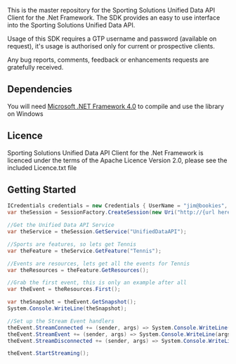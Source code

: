 This is the master repository for the Sporting Solutions Unified Data API Client for the .Net Framework.
The SDK provides an easy to use interface into the Sporting Solutions Unified Data API.  

Usage of this SDK requires a GTP username and password (available on request), it's usage is authorised only for current or prospective clients.

Any bug reports, comments, feedback or enhancements requests are gratefully received.

Dependencies
----------------------
You will need [Microsoft .NET Framework 4.0](http://www.microsoft.com/download/en/details.aspx?id=17718) to compile and use the library on Windows

Licence
----------------------
Sporting Solutions Unified Data API Client for the .Net Framework is licenced under the terms of the Apache Licence Version 2.0, please see the included Licence.txt file

Getting Started
----------------------
```c#	
ICredentials credentials = new Credentials { UserName = "jim@bookies", Password = "password" };
var theSession = SessionFactory.CreateSession(new Uri("http://{url here}"), credentials);

//Get the Unified Data API Service
var theService = theSession.GetService("UnifiedDataAPI");

//Sports are features, so lets get Tennis
var theFeature = theService.GetFeature("Tennis");

//Events are resources, lets get all the events for Tennis
var theResources = theFeature.GetResources();

//Grab the first event, this is only an example after all
var theEvent = theResources.First();

var theSnapshot = theEvent.GetSnapshot();
System.Console.WriteLine(theSnapshot);

//Set up the Stream Event handlers
theEvent.StreamConnected += (sender, args) => System.Console.WriteLine("Stream Connected");
theEvent.StreamEvent += (sender, args) => System.Console.WriteLine(args.Update);
theEvent.StreamDisconnected += (sender, args) => System.Console.WriteLine("Stream Disconnected");

theEvent.StartStreaming();
```